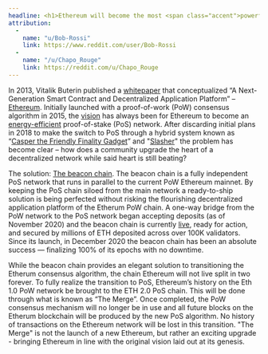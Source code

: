 ```yaml
---
headline: <h1>Ethereum will become the most <span class="accent">powerful</span>, most <span class="accent">used</span>, most <span class="accent">credibly-neutral</span>, and most <span class="accent accent-green">energy-efficient</span> blockchain network in&nbsp;the&nbsp;world.</h1>
attribution:
  - 
    name: "u/Bob-Rossi"
    link: https://www.reddit.com/user/Bob-Rossi
  - 
    name: "/u/Chapo_Rouge"
    link: https://reddit.com/u/Chapo_Rouge
---
```


In 2013, Vitalik Buterin published a [whitepaper](https://ethereum.org/en/whitepaper/) that conceptualized “A Next-Generation Smart Contract and Decentralized Application Platform” – [Ethereum](https://ethereum.org). Initially launched with a proof-of-work (PoW) consensus algorithm in 2015, the [vision](https://ethereum.org/en/eth2/vision/) has always been for Ethereum to become an [energy-efficient](https://spectrum.ieee.org/computing/networks/ethereum-plans-to-cut-its-absurd-energy-consumption-by-99-percent) proof-of-stake (PoS) network. After discarding initial plans in 2018 to make the switch to PoS through a hybrid system known as “[Casper the Friendly Finality Gadget](https://arxiv.org/pdf/1710.09437.pdf)” and "[Slasher](https://blog.ethereum.org/2014/01/15/slasher-a-punitive-proof-of-stake-algorithm/)" the problem has become clear – how does a community upgrade the heart of a decentralized network while said heart is still beating?

The solution: [The beacon chain](https://ethereum.org/en/eth2/beacon-chain/). The beacon chain is a fully independent PoS network that runs in parallel to the current PoW Ethereum mainnet. By keeping the PoS chain siloed from the main network a ready-to-ship solution is being perfected without risking the flourishing decentralized application platform of the Etherum PoW chain. A one-way bridge from the PoW network to the PoS network began accepting deposits (as of November 2020) and the beacon chain is currently [live](https://beaconcha.in/), ready for action, and secured by millions of ETH deposited across over 100K validators. Since its launch, in December 2020 the beacon chain has been an absolute success — finalizing 100% of its epochs with no downtime.

While the beacon chain provides an elegant solution to transitioning the Etherum consensus algorithm, the chain Ethereum will not live split in two forever. To fully realize the transition to PoS, Ethereum’s history on the Eth 1.0 PoW network be brought to the ETH 2.0 PoS chain. This will be done through what is known as “The Merge”. Once completed, the PoW consensus mechanism will no longer be in use and all future blocks on the Etherum blockchain will be produced by the new PoS algorithm. No history of transactions on the Ethereum network will be lost in this transition. "The Merge" is not the launch of a new Ethereum, but rather an exciting upgrade - bringing Ethereum in line with the original vision laid out at its genesis.
